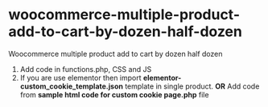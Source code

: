 # woocommerce-multiple-product-add-to-cart-by-dozen-half-dozen
Woocommerce multiple product add to cart by dozen half dozen

1. Add code in functions.php, CSS and JS
2. If you are use elementor then import **elementor-custom_cookie_template.json** template in single product.
  **OR**
  Add code from **sample html code for custom cookie page.php** file
